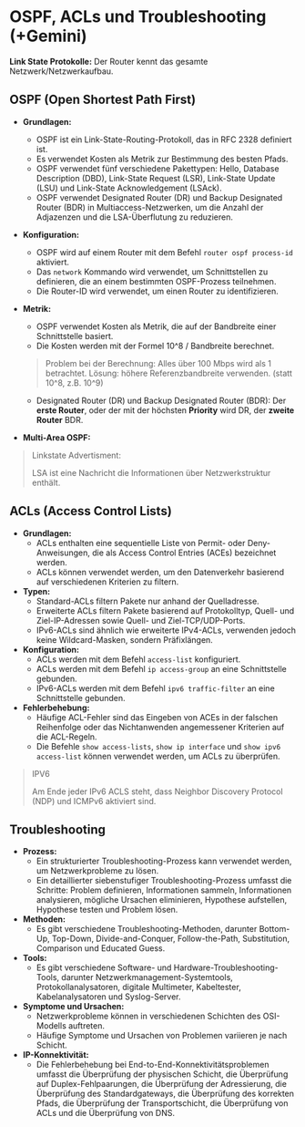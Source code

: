 # OSPF, ACLs und Troubleshooting (+Gemini)

**Link State Protokolle:** Der Router kennt das gesamte Netzwerk/Netzwerkaufbau.

## OSPF (Open Shortest Path First)

* **Grundlagen:**
  * OSPF ist ein Link-State-Routing-Protokoll, das in RFC 2328 definiert ist.
  * Es verwendet Kosten als Metrik zur Bestimmung des besten Pfads.
  * OSPF verwendet fünf verschiedene Pakettypen: Hello, Database Description (DBD), Link-State Request (LSR), Link-State Update (LSU) und Link-State Acknowledgement (LSAck).
  * OSPF verwendet Designated Router (DR) und Backup Designated Router (BDR) in Multiaccess-Netzwerken, um die Anzahl der Adjazenzen und die LSA-Überflutung zu reduzieren.
* **Konfiguration:**
  * OSPF wird auf einem Router mit dem Befehl `router ospf process-id` aktiviert.
  * Das `network` Kommando wird verwendet, um Schnittstellen zu definieren, die an einem bestimmten OSPF-Prozess teilnehmen.
  * Die Router-ID wird verwendet, um einen Router zu identifizieren.
* **Metrik:**
  * OSPF verwendet Kosten als Metrik, die auf der Bandbreite einer Schnittstelle basiert.
  * Die Kosten werden mit der Formel 10^8 / Bandbreite berechnet.
  > Problem bei der Berechnung: Alles über 100 Mbps wird als 1 betrachtet. Lösung: höhere Referenzbandbreite verwenden. (statt 10^8, z.B. 10^9)

  * Designated Router (DR) und Backup Designated Router (BDR):
     Der **erste Router**, oder der mit der höchsten **Priority** wird DR, der **zweite Router** BDR.
* **Multi-Area OSPF:**

> Linkstate Advertisment:
>
> LSA ist eine Nachricht die Informationen über Netzwerkstruktur enthält.
>

## **ACLs (Access Control Lists)**

* **Grundlagen:**
  * ACLs enthalten eine sequentielle Liste von Permit- oder Deny-Anweisungen, die als Access Control Entries (ACEs) bezeichnet werden.
  * ACLs können verwendet werden, um den Datenverkehr basierend auf verschiedenen Kriterien zu filtern.
* **Typen:**
  * Standard-ACLs filtern Pakete nur anhand der Quelladresse.
  * Erweiterte ACLs filtern Pakete basierend auf Protokolltyp, Quell- und Ziel-IP-Adressen sowie Quell- und Ziel-TCP/UDP-Ports.
  * IPv6-ACLs sind ähnlich wie erweiterte IPv4-ACLs, verwenden jedoch keine Wildcard-Masken, sondern Präfixlängen.
* **Konfiguration:**
  * ACLs werden mit dem Befehl `access-list` konfiguriert.
  * ACLs werden mit dem Befehl `ip access-group` an eine Schnittstelle gebunden.
  * IPv6-ACLs werden mit dem Befehl `ipv6 traffic-filter` an eine Schnittstelle gebunden.
* **Fehlerbehebung:**
  * Häufige ACL-Fehler sind das Eingeben von ACEs in der falschen Reihenfolge oder das Nichtanwenden angemessener Kriterien auf die ACL-Regeln.
  * Die Befehle `show access-lists`, `show ip interface` und `show ipv6 access-list` können verwendet werden, um ACLs zu überprüfen.

> IPV6
>
> Am Ende jeder IPv6 ACLS steht, dass Neighbor Discovery Protocol (NDP) und ICMPv6 aktiviert sind.

## **Troubleshooting**

* **Prozess:**
  * Ein strukturierter Troubleshooting-Prozess kann verwendet werden, um Netzwerkprobleme zu lösen.
  * Ein detaillierter siebenstufiger Troubleshooting-Prozess umfasst die Schritte: Problem definieren, Informationen sammeln, Informationen analysieren, mögliche Ursachen eliminieren, Hypothese aufstellen, Hypothese testen und Problem lösen.
* **Methoden:**
  * Es gibt verschiedene Troubleshooting-Methoden, darunter Bottom-Up, Top-Down, Divide-and-Conquer, Follow-the-Path, Substitution, Comparison und Educated Guess.
* **Tools:**
  * Es gibt verschiedene Software- und Hardware-Troubleshooting-Tools, darunter Netzwerkmanagement-Systemtools, Protokollanalysatoren, digitale Multimeter, Kabeltester, Kabelanalysatoren und Syslog-Server.
* **Symptome und Ursachen:**
  * Netzwerkprobleme können in verschiedenen Schichten des OSI-Modells auftreten.
  * Häufige Symptome und Ursachen von Problemen variieren je nach Schicht.
* **IP-Konnektivität:**
  * Die Fehlerbehebung bei End-to-End-Konnektivitätsproblemen umfasst die Überprüfung der physischen Schicht, die Überprüfung auf Duplex-Fehlpaarungen, die Überprüfung der Adressierung, die Überprüfung des Standardgateways, die Überprüfung des korrekten Pfads, die Überprüfung der Transportschicht, die Überprüfung von ACLs und die Überprüfung von DNS.
